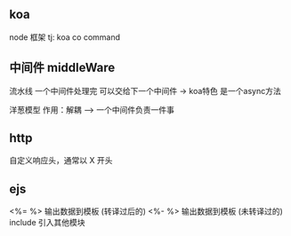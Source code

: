 ## koa 
node 框架
tj: koa co command

## 中间件 middleWare
流水线
一个中间件处理完 可以交给下一个中间件 -> koa特色
是一个async方法

洋葱模型 
作用：解耦 —> 一个中间件负责一件事

## http
自定义响应头，通常以 X 开头

## ejs
<%= %>  输出数据到模板 (转译过后的)
<%- %>  输出数据到模板 (未转译过的)
include 引入其他模块